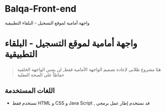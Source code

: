 # Balqa-Front-end
واجهة أمامية لموقع التسجيل - البلقاء التطبيقية
# واجهة أمامية لموقع التسجيل - البلقاء التطبيقية
> ### 
> هئا مشروع طلابي لإعادة تصميم الواجهة الأمامية فقط, لن يمس الواجهة الخلفية حفاظاً على الصحة العقلية
## اللغات المستخدمة
 - نستخدم فقط HTML و CSS و Java Script , قد نستخدم إطار عمل برمجي